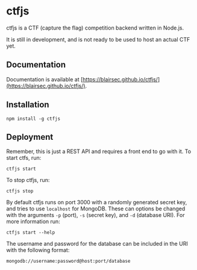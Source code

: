 # ctfjs
ctfjs is a CTF (capture the flag) competition backend written in Node.js.

It is still in development, and is not ready to be used to host an actual CTF yet.

## Documentation
Documentation is available at [https://blairsec.github.io/ctfjs/](https://blairsec.github.io/ctfjs/).

## Installation
```
npm install -g ctfjs
```

## Deployment
Remember, this is just a REST API and requires a front end to go with it. To start ctfs, run:
```
ctfjs start
```

To stop ctfjs, run:
```
ctfjs stop
```

By default ctfjs runs on port 3000 with a randomly generated secret key, and tries to use `localhost` for MongoDB. These 
can options be changed with the arguments `-p` (port), `-s` (secret key), and `-d` (database URI).
For more information run:
```
ctfjs start --help
```
The username and password for the database can be included in the URI with the following format:
```
mongodb://username:password@host:port/database
```